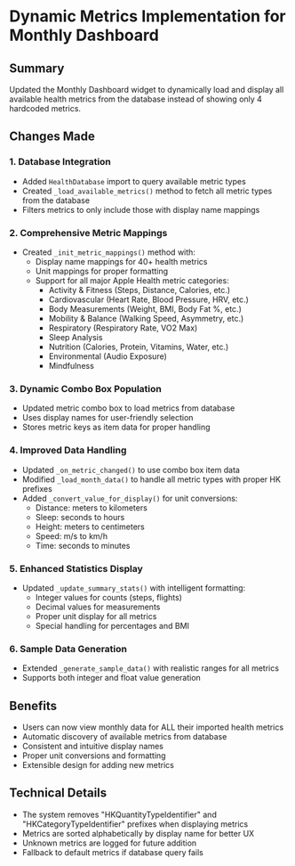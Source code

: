 # Dynamic Metrics Implementation for Monthly Dashboard

## Summary
Updated the Monthly Dashboard widget to dynamically load and display all available health metrics from the database instead of showing only 4 hardcoded metrics.

## Changes Made

### 1. Database Integration
- Added `HealthDatabase` import to query available metric types
- Created `_load_available_metrics()` method to fetch all metric types from the database
- Filters metrics to only include those with display name mappings

### 2. Comprehensive Metric Mappings
- Created `_init_metric_mappings()` method with:
  - Display name mappings for 40+ health metrics
  - Unit mappings for proper formatting
  - Support for all major Apple Health metric categories:
    - Activity & Fitness (Steps, Distance, Calories, etc.)
    - Cardiovascular (Heart Rate, Blood Pressure, HRV, etc.)
    - Body Measurements (Weight, BMI, Body Fat %, etc.)
    - Mobility & Balance (Walking Speed, Asymmetry, etc.)
    - Respiratory (Respiratory Rate, VO2 Max)
    - Sleep Analysis
    - Nutrition (Calories, Protein, Vitamins, Water, etc.)
    - Environmental (Audio Exposure)
    - Mindfulness

### 3. Dynamic Combo Box Population
- Updated metric combo box to load metrics from database
- Uses display names for user-friendly selection
- Stores metric keys as item data for proper handling

### 4. Improved Data Handling
- Updated `_on_metric_changed()` to use combo box item data
- Modified `_load_month_data()` to handle all metric types with proper HK prefixes
- Added `_convert_value_for_display()` for unit conversions:
  - Distance: meters to kilometers
  - Sleep: seconds to hours
  - Height: meters to centimeters
  - Speed: m/s to km/h
  - Time: seconds to minutes

### 5. Enhanced Statistics Display
- Updated `_update_summary_stats()` with intelligent formatting:
  - Integer values for counts (steps, flights)
  - Decimal values for measurements
  - Proper unit display for all metrics
  - Special handling for percentages and BMI

### 6. Sample Data Generation
- Extended `_generate_sample_data()` with realistic ranges for all metrics
- Supports both integer and float value generation

## Benefits
- Users can now view monthly data for ALL their imported health metrics
- Automatic discovery of available metrics from database
- Consistent and intuitive display names
- Proper unit conversions and formatting
- Extensible design for adding new metrics

## Technical Details
- The system removes "HKQuantityTypeIdentifier" and "HKCategoryTypeIdentifier" prefixes when displaying metrics
- Metrics are sorted alphabetically by display name for better UX
- Unknown metrics are logged for future addition
- Fallback to default metrics if database query fails